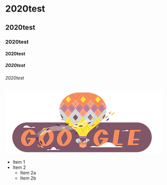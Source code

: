 # 2020test
## 2020test
### 2020test
#### 2020test
##### 2020test
###### 2020test
![google logo](/google.jpg)
* Item 1
* Item 2
  * Item  2a
  * Item  2b
  
